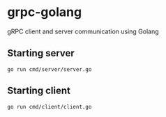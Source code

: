 # grpc-golang

gRPC client and server communication using Golang 

## Starting server

```console
go run cmd/server/server.go
```

## Starting client

```console
go run cmd/client/client.go
```